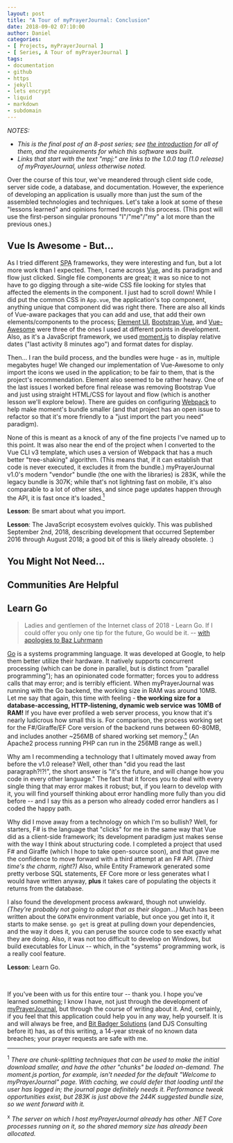 ```yaml
---
layout: post
title: "A Tour of myPrayerJournal: Conclusion"
date: 2018-09-02 07:10:00
author: Daniel
categories:
- [ Projects, myPrayerJournal ]
- [ Series, A Tour of myPrayerJournal ]
tags:
- documentation
- github
- https
- jekyll
- lets encrypt
- liquid
- markdown
- subdomain
---
```

_NOTES:_
- _This is the final post of an 8-post series; see [the introduction][intro] for all of them, and the requirements for which this software was built._
- _Links that start with the text "mpj:" are links to the 1.0.0 tag (1.0 release) of myPrayerJournal, unless otherwise noted._

Over the course of this tour, we've meandered through client side code, server side code, a database, and documentation. However, the experience of developing an application is usually more than just the sum of the assembled technologies and techniques. Let's take a look at some of these "lessons learned" and opinions formed through this process. (This post will use the first-person singular pronouns "I"/"me"/"my" a lot more than the previous ones.)

## Vue Is Awesome - But...

As I tried different <abbr title="Single Page Application">SPA</abbr> frameworks, they were interesting and fun, but a lot more work than I expected. Then, I came across [Vue][], and its paradigm and flow just clicked. Single file components are great; it was so nice to not have to go digging through a site-wide CSS file looking for styles that affected the elements in the component. I just had to scroll down! While I did put the common CSS in `App.vue`, the application's top component, anything unique that component did was right there. There are also all kinds of Vue-aware packages that you can add and use, that add their own elements/components to the process; [Element UI][], [Bootstrap Vue][], and [Vue-Awesome][] were three of the ones I used at different points in development. Also, as it's a JavaScript framework, we used [moment.js][] to display relative dates ("last activity 8 minutes ago") and format dates for display.

Then... I ran the build process, and the bundles were huge - as in, multiple megabytes huge! We changed our implementation of Vue-Awesome to only import the icons we used in the application; to be fair to them, that is the project's recommendation. Element also seemed to be rather heavy. One of the last issues I worked before final release was removing Bootstrap Vue and just using straight HTML/CSS for layout and flow (which is another lesson we'll explore below). There are guides on configuring [Webpack][] to help make moment's bundle smaller (and that project has an open issue to refactor so that it's more friendly to a "just import the part you need" paradigm).

None of this is meant as a knock of any of the fine projects I've named up to this point. It was also near the end of the project when I converted to the Vue CLI v3 template, which uses a version of Webpack that has a much better "tree-shaking" algorithm. (This means that, if it can establish that code is never executed, it excludes it from the bundle.) myPrayerJournal v1.0's modern "vendor" bundle (the one with the libraries) is 283K, while the legacy bundle is 307K; while that's not lightning fast on mobile, it's also comparable to a lot of other sites, and since page updates happen through the API, it is fast once it's loaded.<a href="#note-1"><sup>1</sup></a>

**Lesson**: Be smart about what you import.

**Lesson**: The JavaScript ecosystem evolves quickly. This was published September 2nd, 2018, describing development that occurred September 2016 through August 2018; a good bit of this is likely already obsolete. :)

## You Might Not Need...

## Communities Are Helpful

## Learn Go

> Ladies and gentlemen of the Internet class of 2018 -
> Learn Go.
> If I could offer you only one tip for the future,
> Go would be it.
> -- [with apologies to Baz Luhrmann][ws]

[Go][] is a systems programming language. It was developed at Google, to help them better utilize their hardware. It natively supports concurrent processing (which can be done in parallel, but is distinct from "parallel programming"); has an opinionated code formatter; forces you to address calls that may error; and is terribly efficient. When myPrayerJournal was running with the Go backend, the working size in RAM was around 10MB. Let me say that again, this time with feeling - **the working size for a database-accessing, HTTP-listening, dynamic web service was 10MB of RAM!** If you have ever profiled a web server process, you know that it's nearly ludicrous how small this is. For comparison, the process working set for the F#/Giraffe/EF Core version of the backend runs between 60-80MB, and includes another ~256MB of shared working set memory.<a href="note-x"><sup>x</sup></a> (An Apache2 process running PHP can run in the 256MB range as well.)

Why am I recommending a technology that I ultimately moved away from before the v1.0 release? Well, other than "did you read the last paragraph?!?!", the short answer is "it's the future, and will change how you code in every other language." The fact that it forces you to deal with every single thing that may error makes it robust; but, if you learn to develop with it, you will find yourself thinking about error handling more fully than you did before -- and I say this as a person who already coded error handlers as I coded the happy path.

Why did I move away from a technology on which I'm so bullish? Well, for starters, F# is the language that "clicks" for me in the same way that Vue did as a client-side framework; its development paradigm just makes sense with the way I think about structuring code. I completed a project that used F# and Giraffe (which I hope to take open-source soon), and that gave me the confidence to move forward with a third attempt at an F# API. _(Third time's the charm, right?)_ Also, while Entity Framework generated some pretty verbose SQL statements, EF Core more or less generates what I would have written anyway, **plus** it takes care of populating the objects it returns from the database.

I also found the development process awkward, though not unwieldy. _(They're probably not going to adopt that as their slogan...)_ Much has been written about the `GOPATH` environment variable, but once you get into it, it starts to make sense. `go get` is great at pulling down your dependencies, and the way it does it, you can peruse the source code to see exactly what they are doing. Also, it was not too difficult to develop on Windows, but build executables for Linux -- which, in the "systems" programming work, is a really cool feature.

**Lesson**: Learn Go.

<p>&nbsp;</p>

If you've been with us for this entire tour -- thank you. I hope you've learned something; I know I have, not just through the development of [myPrayerJournal][], but through the course of writing about it. And, certainly, if you feel that this application could help you in any way, help yourself. It is and will always be free, and [Bit Badger Solutions][bbs] (and DJS Consulting before it) has, as of this writing, a 14-year streak of no known data breaches; your prayer requests are safe with me.

---

<a name="note-1"><sup>1</sup></a> _There are chunk-splitting techniques that can be used to make the initial download smaller, and have the other "chunks" be loaded on-demand. The moment.js portion, for example, isn't needed for the default "Welcome to myPrayerJournal" page. With caching, we could defer that loading until the user has logged in; the journal page definitely needs it. Performance tweak opportunities exist, but 283K is just above the 244K suggested bundle size, so we went forward with it._

<a name="note-x"><sup>x</sup></a> _The server on which I host myPrayerJournal already has other .NET Core processes running on it, so the shared memory size has already been allocated._


[intro]: /2018/a-tour-of-myprayerjournal/introduction.html "A Tour of myPrayerJournal: Introduction | The Bit Badger Blog"
[Vue]: https://vuejs.org "Vue"
[Element UI]: https://github.com/ElemeFE/element "Element UI | GitHub"
[Bootstrap Vue]: https://bootstrap-vue.js.org "Bootstrap Vue"
[Vue-Awesome]: https://github.com/Justineo/vue-awesome "Vue-Awesome | GitHub"
[moment.js]: https://momentjs.com "Moment.js"
[Webpack]: https://webpack.js.org "Webpack"
[ws]: http://www.metrolyrics.com/everybodys-free-to-wear-sunscreen-lyrics-baz-luhrmann.html "Everybody's Free (to Wear Sunscreen) - Baz Luhrmann | Metro Lyrics"
[Go]: https://golang.org "The Go Programming Language"
[myPrayerJournal]: https://prayerjournal.me "myPrayerJournal"
[bbs]: https://bitbadger.solutions "Bit Badger Solutions"
